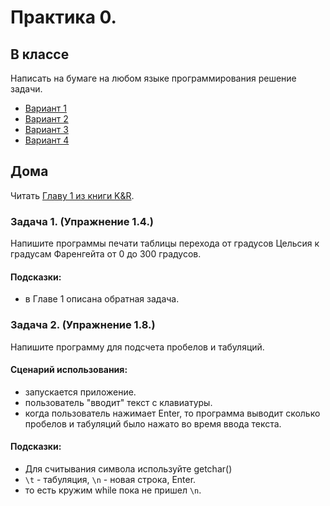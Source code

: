 # Практика 0.

## В классе

Написать на бумаге на любом языке программирования решение задачи.

- [Вариант 1](00_01_practise.html)
- [Вариант 2](00_02_practise.html)
- [Вариант 3](00_03_practise.html)
- [Вариант 4](00_04_practise.html)

## Дома

Читать [Главу 1 из книги K&R](http://givi.olnd.ru/kr2/01.html).

### Задача 1. (Упражнение 1.4.)

Напишите программы печати таблицы перехода от градусов Цельсия к градусам Фаренгейта от 0 до 300 градусов.

#### Подсказки:
- в Главе 1 описана обратная задача.

### Задача 2. (Упражнение 1.8.)

Напишите программу для подсчета пробелов и табуляций.

#### Сценарий использования:
- запускается приложение.
- пользователь "вводит" текст с клавиатуры.
- когда пользователь нажимает Enter, то программа выводит сколько пробелов и табуляций было нажато во время ввода текста.

#### Подсказки:
- Для считывания символа используйте getchar()
- `\t` - табуляция, `\n` - новая строка, Enter.
- то есть кружим while пока не пришел `\n`.
